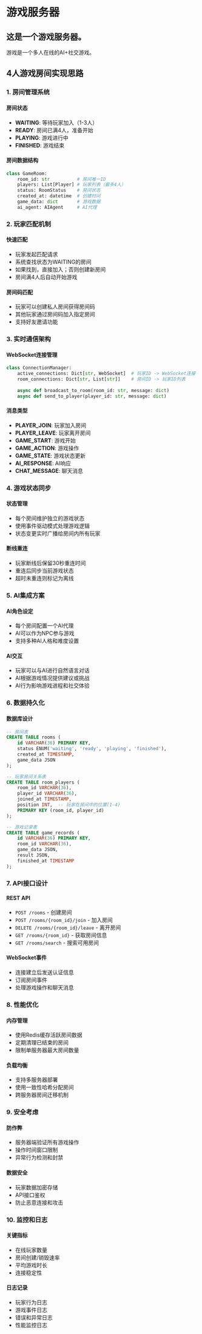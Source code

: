 # 游戏服务器

## 这是一个游戏服务器。

游戏是一个多人在线的AI+社交游戏。

## 4人游戏房间实现思路

### 1. 房间管理系统

#### 房间状态
- **WAITING**: 等待玩家加入（1-3人）
- **READY**: 房间已满4人，准备开始
- **PLAYING**: 游戏进行中
- **FINISHED**: 游戏结束

#### 房间数据结构
```python
class GameRoom:
    room_id: str          # 房间唯一ID
    players: List[Player] # 玩家列表（最多4人）
    status: RoomStatus    # 房间状态
    created_at: datetime  # 创建时间
    game_data: dict       # 游戏数据
    ai_agent: AIAgent     # AI代理
```

### 2. 玩家匹配机制

#### 快速匹配
- 玩家发起匹配请求
- 系统查找状态为WAITING的房间
- 如果找到，直接加入；否则创建新房间
- 房间满4人后自动开始游戏

#### 房间码匹配
- 玩家可以创建私人房间获得房间码
- 其他玩家通过房间码加入指定房间
- 支持好友邀请功能

### 3. 实时通信架构

#### WebSocket连接管理
```python
class ConnectionManager:
    active_connections: Dict[str, WebSocket]  # 玩家ID -> WebSocket连接
    room_connections: Dict[str, List[str]]    # 房间ID -> 玩家ID列表
    
    async def broadcast_to_room(room_id: str, message: dict)
    async def send_to_player(player_id: str, message: dict)
```

#### 消息类型
- **PLAYER_JOIN**: 玩家加入房间
- **PLAYER_LEAVE**: 玩家离开房间
- **GAME_START**: 游戏开始
- **GAME_ACTION**: 游戏操作
- **GAME_STATE**: 游戏状态更新
- **AI_RESPONSE**: AI响应
- **CHAT_MESSAGE**: 聊天消息

### 4. 游戏状态同步

#### 状态管理
- 每个房间维护独立的游戏状态
- 使用事件驱动模式处理游戏逻辑
- 状态变更实时广播给房间内所有玩家

#### 断线重连
- 玩家断线后保留30秒重连时间
- 重连后同步当前游戏状态
- 超时未重连则标记为离线

### 5. AI集成方案

#### AI角色设定
- 每个房间配置一个AI代理
- AI可以作为NPC参与游戏
- 支持多种AI人格和难度设置

#### AI交互
- 玩家可以与AI进行自然语言对话
- AI根据游戏情况提供建议或挑战
- AI行为影响游戏进程和社交体验

### 6. 数据持久化

#### 数据库设计
```sql
-- 房间表
CREATE TABLE rooms (
    id VARCHAR(36) PRIMARY KEY,
    status ENUM('waiting', 'ready', 'playing', 'finished'),
    created_at TIMESTAMP,
    game_data JSON
);

-- 玩家房间关系表
CREATE TABLE room_players (
    room_id VARCHAR(36),
    player_id VARCHAR(36),
    joined_at TIMESTAMP,
    position INT,  -- 玩家在房间中的位置(1-4)
    PRIMARY KEY (room_id, player_id)
);

-- 游戏记录表
CREATE TABLE game_records (
    id VARCHAR(36) PRIMARY KEY,
    room_id VARCHAR(36),
    game_data JSON,
    result JSON,
    finished_at TIMESTAMP
);
```

### 7. API接口设计

#### REST API
- `POST /rooms` - 创建房间
- `POST /rooms/{room_id}/join` - 加入房间
- `DELETE /rooms/{room_id}/leave` - 离开房间
- `GET /rooms/{room_id}` - 获取房间信息
- `GET /rooms/search` - 搜索可用房间

#### WebSocket事件
- 连接建立后发送认证信息
- 订阅房间事件
- 处理游戏操作和聊天消息

### 8. 性能优化

#### 内存管理
- 使用Redis缓存活跃房间数据
- 定期清理已结束的房间
- 限制单服务器最大房间数量

#### 负载均衡
- 支持多服务器部署
- 使用一致性哈希分配房间
- 跨服务器房间迁移机制

### 9. 安全考虑

#### 防作弊
- 服务器端验证所有游戏操作
- 操作时间窗口限制
- 异常行为检测和封禁

#### 数据安全
- 玩家数据加密存储
- API接口鉴权
- 防止恶意连接和攻击

### 10. 监控和日志

#### 关键指标
- 在线玩家数量
- 房间创建/销毁速率
- 平均游戏时长
- 连接稳定性

#### 日志记录
- 玩家行为日志
- 游戏事件日志
- 错误和异常日志
- 性能监控日志

